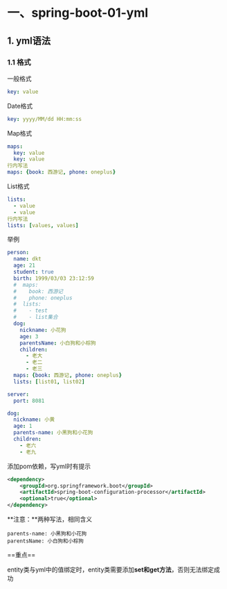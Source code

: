 # 一、spring-boot-01-yml

## 1. yml语法

### 1.1 格式

一般格式

```yaml
key: value
```

Date格式

```yaml
key: yyyy/MM/dd HH:mm:ss
```

Map格式

```yaml
maps:
  key: value
  key: value
行内写法
maps: {book: 西游记, phone: oneplus}
```

List格式

```yaml
lists:
  - value
  - value
行内写法
lists: [values, values]
```

举例

```yaml
person:
  name: dkt
  age: 21
  student: true
  birth: 1999/03/03 23:12:59
  #  maps:
  #    book: 西游记
  #    phone: oneplus
  #  lists:
  #    - test
  #    - list集合
  dog:
    nickname: 小花狗
    age: 3
    parentsName: 小白狗和小棕狗
    children:
      - 老大
      - 老二
      - 老三
  maps: {book: 西游记, phone: oneplus}
  lists: [list01, list02]

server:
  port: 8081

dog:
  nickname: 小黄
  age: 1
  parents-name: 小黑狗和小花狗
  children:
    - 老六
    - 老九
```

添加pom依赖，写yml时有提示

```xml
<dependency>
    <groupId>org.springframework.boot</groupId>
    <artifactId>spring-boot-configuration-processor</artifactId>
    <optional>true</optional>
</dependency>
```

**注意：**两种写法，相同含义

```
parents-name: 小黑狗和小花狗
parentsName: 小白狗和小棕狗
```

==重点==

entity类与yml中的值绑定时，entity类需要添加**set和get方法**，否则无法绑定成功



